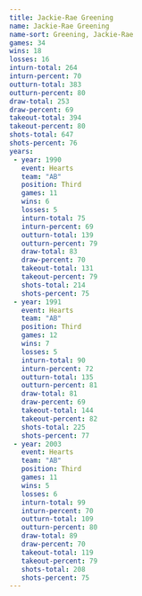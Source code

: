 ```yaml
---
title: Jackie-Rae Greening
name: Jackie-Rae Greening
name-sort: Greening, Jackie-Rae
games: 34
wins: 18
losses: 16
inturn-total: 264
inturn-percent: 70
outturn-total: 383
outturn-percent: 80
draw-total: 253
draw-percent: 69
takeout-total: 394
takeout-percent: 80
shots-total: 647
shots-percent: 76
years:
 - year: 1990
   event: Hearts
   team: "AB"
   position: Third
   games: 11
   wins: 6
   losses: 5
   inturn-total: 75
   inturn-percent: 69
   outturn-total: 139
   outturn-percent: 79
   draw-total: 83
   draw-percent: 70
   takeout-total: 131
   takeout-percent: 79
   shots-total: 214
   shots-percent: 75
 - year: 1991
   event: Hearts
   team: "AB"
   position: Third
   games: 12
   wins: 7
   losses: 5
   inturn-total: 90
   inturn-percent: 72
   outturn-total: 135
   outturn-percent: 81
   draw-total: 81
   draw-percent: 69
   takeout-total: 144
   takeout-percent: 82
   shots-total: 225
   shots-percent: 77
 - year: 2003
   event: Hearts
   team: "AB"
   position: Third
   games: 11
   wins: 5
   losses: 6
   inturn-total: 99
   inturn-percent: 70
   outturn-total: 109
   outturn-percent: 80
   draw-total: 89
   draw-percent: 70
   takeout-total: 119
   takeout-percent: 79
   shots-total: 208
   shots-percent: 75
---
```

